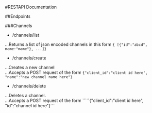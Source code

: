 #RESTAPI Documentation  

##Endpoints  


###Channels  

* /channels/list

...Returns a list of json encoded channels in this form ```{ [{"id":"abcd", name:"name"}, ...]}```  

  
* /channels/create

...Creates a new channel  
...Accepts a POST request of the form ```{"client_id":"client id here", "name":"new channel name here"}```  
  
  
* /channels/delete

...Deletes a channel.  
...Accepts a POST request of the form `````{"client_id":"client id here", "id":"channel id here"}```  



